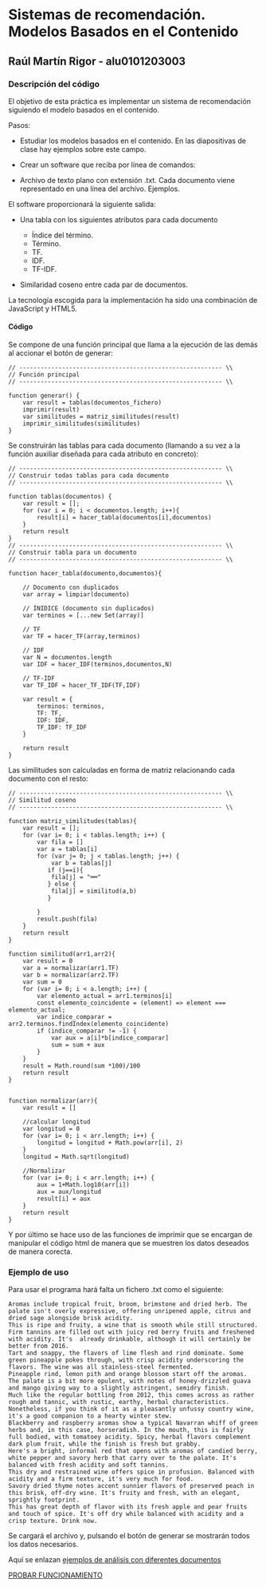 # Sistemas de recomendación. Modelos Basados en el Contenido
## Raúl Martín Rigor - alu0101203003

### Descripción del código
El objetivo de esta práctica es implementar un sistema de recomendación siguiendo el modelo basados en el contenido.

Pasos:

* Estudiar los modelos basados en el contenido. En las diapositivas de clase hay ejemplos sobre este campo.

* Crear un software que reciba por línea de comandos:

* Archivo de texto plano con extensión .txt. Cada documento viene representado en una línea del archivo. Ejemplos.

El software proporcionará la siguiente salida:

* Una tabla con los siguientes atributos para cada documento
	* Índice del término.
	* Término.
	* TF.
	* IDF.
	* TF-IDF.

* Similaridad coseno entre cada par de documentos.


La tecnología escogida para la implementación ha sido una combinación de JavaScript y HTML5.

#### Código 

Se compone de una función principal que llama a la ejecución de las demás al accionar el botón de generar:

```
// --------------------------------------------------------- \\
// Función principal
// --------------------------------------------------------- \\

function generar() {
    var result = tablas(documentos_fichero)
    imprimir(result)
    var similitudes = matriz_similitudes(result)
    imprimir_similitudes(similitudes)
}
```

Se construirán las tablas para cada documento (llamando a su vez a la función auxiliar diseñada para cada atributo en concreto):

```
// --------------------------------------------------------- \\
// Construir todas tablas para cada documento
// --------------------------------------------------------- \\

function tablas(documentos) {
    var result = [];
    for (var i = 0; i < documentos.length; i++){
        result[i] = hacer_tabla(documentos[i],documentos)
    }
    return result
}
// --------------------------------------------------------- \\
// Construir tabla para un documento
// --------------------------------------------------------- \\

function hacer_tabla(documento,documentos){

    // Documento con duplicados
    var array = limpiar(documento)

    // ÍNIDICE (documento sin duplicados)
    var terminos = [...new Set(array)] 

    // TF
    var TF = hacer_TF(array,terminos)
    
    // IDF
    var N = documentos.length
    var IDF = hacer_IDF(terminos,documentos,N)

    // TF-IDF
    var TF_IDF = hacer_TF_IDF(TF,IDF)

    var result = {
        terminos: terminos,
        TF: TF,
        IDF: IDF,
        TF_IDF: TF_IDF
    }

    return result
}
```
Las similitudes son calculadas en forma de matriz relacionando cada documento con el resto:

```
// --------------------------------------------------------- \\
// Similitud coseno
// --------------------------------------------------------- \\

function matriz_similitudes(tablas){
    var result = [];
    for (var i= 0; i < tablas.length; i++) {
        var fila = []
        var a = tablas[i]
        for (var j= 0; j < tablas.length; j++) {
            var b = tablas[j]
           if (j==i){
            fila[j] = "══"
           } else {
            fila[j] = similitud(a,b)
           }
            
        }
        result.push(fila)
    }
    return result
}

function similitud(arr1,arr2){
    var result = 0
    var a = normalizar(arr1.TF)
    var b = normalizar(arr2.TF)
    var sum = 0
    for (var i= 0; i < a.length; i++) {
        var elemento_actual = arr1.terminos[i]
        const elemento_coincidente = (element) => element === elemento_actual;
        var indice_comparar = arr2.terminos.findIndex(elemento_coincidente)
        if (indice_comparar != -1) {
            var aux = a[i]*b[indice_comparar]
            sum = sum + aux
        }
    }
    result = Math.round(sum *100)/100
    return result
}


function normalizar(arr){
    var result = []

    //calcular longitud
    var longitud = 0
    for (var i= 0; i < arr.length; i++) {
        longitud = longitud + Math.pow(arr[i], 2)
    }
    longitud = Math.sqrt(longitud)

    //Normalizar
    for (var i= 0; i < arr.length; i++) {
        aux = 1+Math.log10(arr[i])
        aux = aux/longitud
        result[i] = aux
    }
    return result
}
```

Y por último se hace uso de las funciones de imprimir que se encargan de manipular el código html de manera que se muestren los datos deseados de manera corecta.

### Ejemplo de uso

Para usar el programa hará falta un fichero .txt como el siguiente:
```
Aromas include tropical fruit, broom, brimstone and dried herb. The palate isn't overly expressive, offering unripened apple, citrus and dried sage alongside brisk acidity.
This is ripe and fruity, a wine that is smooth while still structured. Firm tannins are filled out with juicy red berry fruits and freshened with acidity. It's  already drinkable, although it will certainly be better from 2016.
Tart and snappy, the flavors of lime flesh and rind dominate. Some green pineapple pokes through, with crisp acidity underscoring the flavors. The wine was all stainless-steel fermented.
Pineapple rind, lemon pith and orange blossom start off the aromas. The palate is a bit more opulent, with notes of honey-drizzled guava and mango giving way to a slightly astringent, semidry finish.
Much like the regular bottling from 2012, this comes across as rather rough and tannic, with rustic, earthy, herbal characteristics. Nonetheless, if you think of it as a pleasantly unfussy country wine, it's a good companion to a hearty winter stew.
Blackberry and raspberry aromas show a typical Navarran whiff of green herbs and, in this case, horseradish. In the mouth, this is fairly full bodied, with tomatoey acidity. Spicy, herbal flavors complement dark plum fruit, while the finish is fresh but grabby.
Here's a bright, informal red that opens with aromas of candied berry, white pepper and savory herb that carry over to the palate. It's balanced with fresh acidity and soft tannins.
This dry and restrained wine offers spice in profusion. Balanced with acidity and a firm texture, it's very much for food.
Savory dried thyme notes accent sunnier flavors of preserved peach in this brisk, off-dry wine. It's fruity and fresh, with an elegant, sprightly footprint.
This has great depth of flavor with its fresh apple and pear fruits and touch of spice. It's off dry while balanced with acidity and a crisp texture. Drink now.
```

Se cargará el archivo y, pulsando el botón de generar se mostrarán todos los datos necesarios.

Aquí se enlazan [ejemplos de análisis con diferentes documentos](https://github.com/alu0101203003/Sistema-recomendacion-Contenido_GCO/tree/main/analisis)

[PROBAR FUNCIONAMIENTO](https://alu0101203003.github.io/Sistema-recomendacion-Contenido_GCO/)
